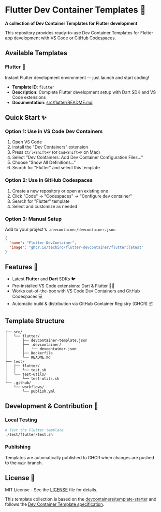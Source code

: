 # Flutter Dev Container Templates 🚀

**A collection of Dev Container Templates for Flutter development**

This repository provides ready-to-use Dev Container Templates for Flutter app development with VS Code or GitHub Codespaces.

## Available Templates

### Flutter 🦋

Instant Flutter development environment — just launch and start coding!

- **Template ID**: `flutter`
- **Description**: Complete Flutter development setup with Dart SDK and VS Code extensions
- **Documentation**: [src/flutter/README.md](src/flutter/README.md)

## Quick Start ✨

### Option 1: Use in VS Code Dev Containers

1. Open VS Code
2. Install the "Dev Containers" extension
3. Press `Ctrl+Shift+P` (or `Cmd+Shift+P` on Mac)
4. Select "Dev Containers: Add Dev Container Configuration Files..."
5. Choose "Show All Definitions..."
6. Search for "Flutter" and select this template

### Option 2: Use in GitHub Codespaces

1. Create a new repository or open an existing one
2. Click "Code" → "Codespaces" → "Configure dev container"
3. Search for "Flutter" template
4. Select and customize as needed

### Option 3: Manual Setup

Add to your project's `.devcontainer/devcontainer.json`:

```json
{
  "name": "Flutter DevContainer",
  "image": "ghcr.io/techiro/flutter-devcontainer/flutter:latest"
}
```

## Features 🌟

- Latest **Flutter** and **Dart** SDKs 🐦
- Pre-installed VS Code extensions: Dart & Flutter 🧑‍💻
- Works out-of-the-box with VS Code Dev Containers and GitHub Codespaces 💻
- Automatic build & distribution via GitHub Container Registry (GHCR) 📦

## Template Structure

```
├── src/
│   └── flutter/
│       ├── devcontainer-template.json
│       ├── .devcontainer/
│       │   └── devcontainer.json
│       ├── Dockerfile
│       └── README.md
├── test/
│   ├── flutter/
│   │   └── test.sh
│   └── test-utils/
│       └── test-utils.sh
└── .github/
    └── workflows/
        └── publish.yml
```

## Development & Contribution 🤝

### Local Testing

```bash
# Test the Flutter template
./test/flutter/test.sh
```

### Publishing

Templates are automatically published to GHCR when changes are pushed to the `main` branch.

## License 📄

MIT License - See the [LICENSE](LICENSE) file for details.

This template collection is based on the [devcontainers/template-starter](https://github.com/devcontainers/template-starter) and follows the [Dev Container Template specification](https://containers.dev/implementors/templates-distribution/).
